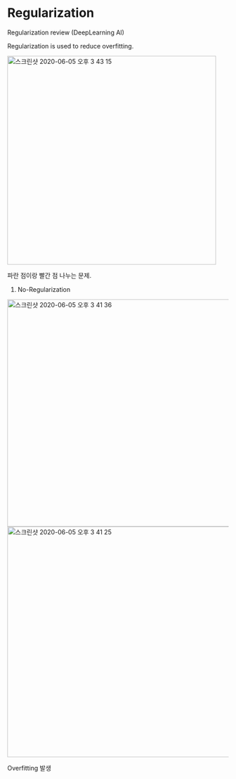 # Regularization
Regularization review (DeepLearning AI)

Regularization is used to reduce overfitting.


<img width="475" alt="스크린샷 2020-06-05 오후 3 43 15" src="https://user-images.githubusercontent.com/48948578/83845168-4d50a680-a743-11ea-8e2f-a1b5abd5d15a.png">

파란 점이랑 빨간 점 나누는 문제.

1. No-Regularization

<img width="517" alt="스크린샷 2020-06-05 오후 3 41 36" src="https://user-images.githubusercontent.com/48948578/83845088-2c885100-a743-11ea-871a-44d2f6341889.png">

<img width="525" alt="스크린샷 2020-06-05 오후 3 41 25" src="https://user-images.githubusercontent.com/48948578/83845120-39a54000-a743-11ea-9f54-5d2ea5645200.png">

Overfitting 발생 
